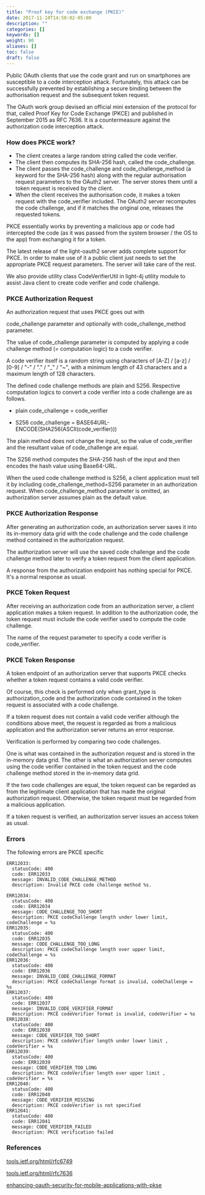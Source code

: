 ```yaml
---
title: "Proof key for code exchange (PKCE)"
date: 2017-11-10T14:50:02-05:00
description: ""
categories: []
keywords: []
weight: 90
aliases: []
toc: false
draft: false
---
```


Public OAuth clients that use the code grant and run on smartphones are susceptible to 
a code interception attack. Fortunately, this attack can be successfully prevented by 
establishing a secure binding between the authorisation request and the subsequent token 
request.

The OAuth work group devised an official mini extension of the protocol for that, called 
Proof Key for Code Exchange (PKCE) and published in September 2015 as RFC 7636. It is a 
countermeasure against the authorization code interception attack.

### How does PKCE work?

* The client creates a large random string called the code verifier.
* The client then computes its SHA-256 hash, called the code_challenge.
* The client passes the code_challenge and code_challenge_method (a keyword for the SHA-256 
hash) along with the regular authorisation request parameters to the OAuth2 server. The 
server stores them until a token request is received by the client.
* When the client receives the authorisation code, it makes a token request with the 
code_verifier included. The OAuth2 server recomputes the code challenge, and if it matches 
the original one, releases the requested tokens.

PKCE essentially works by preventing a malicious app or code had intercepted the code (as it 
was passed from the system browser / the OS to the app) from exchanging it for a token.

The latest release of the light-oauth2 server adds complete support for PKCE. In order to make 
use of it a public client just needs to set the appropriate PKCE request parameters. The server 
will take care of the rest.

We also provide utility class CodeVerifierUtil in light-4j utility module to assist Java client
to create code verifier and code challenge. 



### PKCE Authorization Request

An authorization request that uses PKCE goes out with 

code_challenge parameter and optionally with code_challenge_method parameter. 

The value of code_challenge parameter is computed by applying a code challenge method (= computation 
logic) to a code verifier.

A code verifier itself is a random string using characters of [A-Z] / [a-z] / [0-9] / "-" / "." / "_" / "~", 
with a minimum length of 43 characters and a maximum length of 128 characters.

The defined code challenge methods are plain and S256. Respective computation logics to convert a code 
verifier into a code challenge are as follows.

* plain	code_challenge = code_verifier

* S256	code_challenge = BASE64URL-ENCODE(SHA256(ASCII(code_verifier)))

The plain method does not change the input, so the value of code_verifier and the resultant value 
of code_challenge are equal.

The S256 method computes the SHA-256 hash of the input and then encodes the hash value using Base64-URL. 

When the used code challenge method is S256, a client application must tell it by including 
code_challenge_method=S256 parameter in an authorization request. When code_challenge_method parameter 
is omitted, an authorization server assumes plain as the default value.

### PKCE Authorization Response

After generating an authorization code, an authorization server saves it into its in-memory data grid 
with the code challenge and the code challenge method contained in the authorization request.

The authorization server will use the saved code challenge and the code challenge method later to 
verify a token request from the client application.

A response from the authorization endpoint has nothing special for PKCE. It's a normal response as usual.


### PKCE Token Request

After receiving an authorization code from an authorization server, a client application makes a token 
request. In addition to the authorization code, the token request must include the code verifier 
used to compute the code challenge.

The name of the request parameter to specify a code verifier is code_verifier.

### PKCE Token Response

A token endpoint of an authorization server that supports PKCE checks whether a token request contains 
a valid code verifier.

Of course, this check is performed only when grant_type is authorization_code and the authorization 
code contained in the token request is associated with a code challenge.

If a token request does not contain a valid code verifier although the conditions above meet, the 
request is regarded as from a malicious application and the authorization server returns an error 
response.

Verification is performed by comparing two code challenges.

One is what was contained in the authorization request and is stored in the in-memory data grid. The 
other is what an authorization server computes using the code verifier contained in the token request 
and the code challenge method stored in the in-memory data grid.

If the two code challenges are equal, the token request can be regarded as from the legitimate client 
application that has made the original authorization request. Otherwise, the token request must be 
regarded from a malicious application.

If a token request is verified, an authorization server issues an access token as usual.


### Errors

The following errors are PKCE specific

```
ERR12033:
  statusCode: 400
  code: ERR12033
  message: INVALID_CODE_CHALLENGE_METHOD
  description: Invalid PKCE code challenge method %s.

ERR12034:
  statusCode: 400
  code: ERR12034
  message: CODE_CHALLENGE_TOO_SHORT
  description: PKCE codeChallenge length under lower limit, codeChallenge = %s
ERR12035:
  statusCode: 400
  code: ERR12035
  message: CODE_CHALLENGE_TOO_LONG
  description: PKCE codeChallenge length over upper limit, codeChallenge = %s
ERR12036:
  statusCode: 400
  code: ERR12036
  message: INVALID_CODE_CHALLENGE_FORMAT
  description: PKCE codeChallenge format is invalid, codeChallenge = %s
ERR12037:
  statusCode: 400
  code: ERR12037
  message: INVALID_CODE_VERIFIER_FORMAT
  description: PKCE codeVerifier format is invalid, codeVerifier = %s
ERR12038:
  statusCode: 400
  code: ERR12038
  message: CODE_VERIFIER_TOO_SHORT
  description: PKCE codeVerifier length under lower limit , codeVerifier = %s
ERR12039:
  statusCode: 400
  code: ERR12039
  message: CODE_VERIFIER_TOO_LONG
  description: PKCE codeVerifier length over upper limit , codeVerifier = %s
ERR12040:
  statusCode: 400
  code: ERR12040
  message: CODE_VERIFIER_MISSING
  description: PKCE codeVerifier is not specified
ERR12041:
  statusCode: 400
  code: ERR12041
  message: CODE_VERIFIER_FAILED
  description: PKCE verification failed

```

### References

[tools.ietf.org/html/rfc6749](https://tools.ietf.org/html/rfc6749)

[tools.ietf.org/html/rfc7636](https://tools.ietf.org/html/rfc7636)

[enhancing-oauth-security-for-mobile-applications-with-pkse](http://openid.net/2015/05/26/enhancing-oauth-security-for-mobile-applications-with-pkse/)




